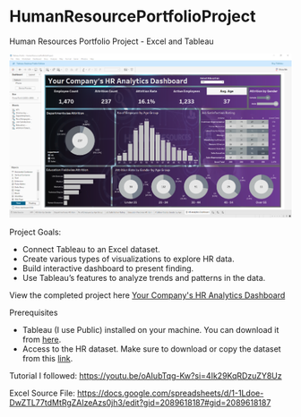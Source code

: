 # HumanResourcePortfolioProject
Human Resources Portfolio Project - Excel and Tableau

![Tableau Data Viz](./Tableau-Viz-cap.PNG)

Project Goals:
- Connect Tableau to an Excel dataset.
- Create various types of visualizations to explore HR data.
- Build interactive dashboard to present finding.
- Use Tableau’s features to analyze trends and patterns in the data.

View the completed project here [Your Company's HR Analytics Dashboard](https://public.tableau.com/app/profile/greg.whitmore/viz/HumanResourcesPortfolioProject/HRAnalyticsDashboard)

Prerequisites
- Tableau (I use Public) installed on your machine. You can download it from [here](https://www.tableau.com/products/public/download).
- Access to the HR dataset. Make sure to download or copy the dataset from this [link](https://docs.google.com/spreadsheets/d/1-1Ldoe-DwZTL77tdMtRgZAIzeAzs0jh3/edit?gid=2089618187#gid=2089618187).

Tutorial I followed:
https://youtu.be/oAIubTqg-Kw?si=4Ik29KqRDzuZY8Uz

Excel Source File: 
https://docs.google.com/spreadsheets/d/1-1Ldoe-DwZTL77tdMtRgZAIzeAzs0jh3/edit?gid=2089618187#gid=2089618187
